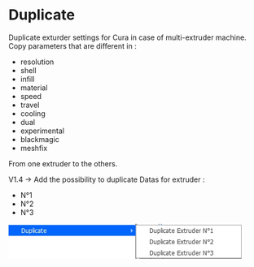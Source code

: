 # Duplicate

Duplicate exturder settings for Cura in case of multi-extruder machine. Copy parameters that are different in :
- resolution
- shell
- infill
- material
- speed
- travel
- cooling
- dual
- experimental
- blackmagic
- meshfix

From one extruder to the others.

V1.4   -> Add the possibility to duplicate Datas for extruder :
- N°1
- N°2
- N°3

![Menu](./images/Menu.jpg)
